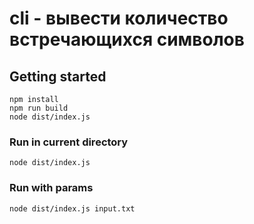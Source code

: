 # cli - вывести количество встречающихся символов

## Getting started

```
npm install
npm run build
node dist/index.js
```

### Run in current directory

`node dist/index.js`

### Run with params


`node dist/index.js input.txt `